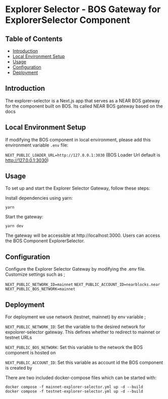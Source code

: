 # Explorer Selector - BOS Gateway for ExplorerSelector Component

## Table of Contents

- [Introduction](#introduction)
- [Local Environment Setup](#local-environment-setup)
- [Usage](#usage)
- [Configuration](#configuration)
- [Deployment](#deployment)

## Introduction

The explorer-selector is a Next.js app that serves as a NEAR BOS gateway for the <ExplorerSelector /> component built on BOS. Its called NEAR BOS gateway based on the docs

## Local Environment Setup

If modifying the BOS component in local environment, please add this environment variable `.env` file:

`NEXT_PUBLIC_LOADER_URL=http://127.0.0.1:3030` (BOS Loader Url default is http://127.0.0.1:3030)

## Usage

To set up and start the Explorer Selector Gateway, follow these steps:

Install dependencies using yarn:

`yarn`

Start the gateway:

`yarn dev`

The gateway will be accessible at http://localhost:3000. Users can access the BOS Component ExplorerSelector.

## Configuration

Configure the Explorer Selector Gateway by modifying the .env file. Customize settings such as ;

`NEXT_PUBLIC_NETWORK_ID=mainnet`
`NEXT_PUBLIC_ACCOUNT_ID=nearblocks.near`
`NEXT_PUBLIC_BOS_NETWORK=mainnet`

## Deployment

For deployment we use network (testnet, mainnet) by env variable ;

`NEXT_PUBLIC_NETWORK_ID`: Set the variable to the desired network for expolorer-selector gateway. This defines whether to redirect to mainnet or testnet URLs

`NEXT_PUBLIC_BOS_NETWORK`: Set this variable to the network the BOS component is hosted on

`NEXT_PUBLIC_ACCOUNT_ID`: Set this variable as account id the BOS component is created by

There are two included docker-compose files which can be started with:

```
docker compose -f mainnet-explorer-selector.yml up -d --build
docker compose -f testnet-explorer-selector.yml up -d --build
```
